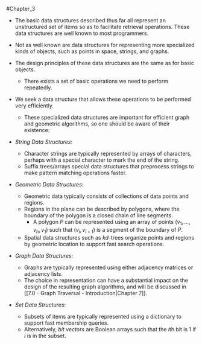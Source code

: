 #Chapter_3
- The basic data structures described thus far all represent an unstructured set of items so as to facilitate retrieval operations. These data structures are well known to most programmers.
- Not as well known are data structures for representing more specialized kinds of objects, such as points in space, strings, and graphs.

- The design principles of these data structures are the same as for basic objects.
	- There exists a set of basic operations we need to perform repeatedly.
- We seek a data structure that allows these operations to be performed very efficiently.
	- These specialized data structures are important for efficient graph and geometric algorithms, so one should be aware of their existence:

- *String Data Structures*:
	- Character strings are typically represented by arrays of characters, perhaps with a special character to mark the end of the string.
	- Suffix trees/arrays special data structures that preprocess strings to make pattern matching operations faster.
- *Geometric Data Structures*:
	- Geometric data typically consists of collections of data points and regions.
	- Regions in the plane can be described by polygons, where the boundary of the polygon is a closed chain of line segments.
		- A polygon *P* can be represented using an array of points $(v_1,...,v_n,v_1)$ such that $(v_i,v_{i+1})$ is a segment of the boundary of *P*.
	- Spatial data structures such as *kd*-trees organize points and regions by geometric location to support fast search operations.
- *Graph Data Structures*:
	- Graphs are typically represented using either adjacency matrices or adjacency lists.
	- The choice in representation can have a substantial impact on the design of the resulting graph algorithms, and will be discussed in [[7.0 - Graph Traversal - Introduction|Chapter 7]].
- *Set Data Structures*:
	- Subsets of items are typically represented using a dictionary to support fast membership queries.
	- Alternatively, *bit vectors* are Boolean arrays such that the *i*th bit is 1 if *i* is in the subset.